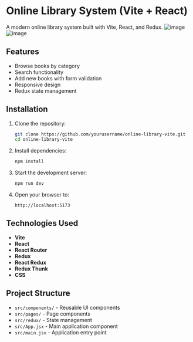 # Online Library System (Vite + React)

A modern online library system built with Vite, React, and Redux.
![image](https://github.com/user-attachments/assets/ca8fddee-42fc-45c5-91d2-6423dcfca842)
![image](https://github.com/user-attachments/assets/a6fed6f4-78e8-4ad4-aa31-a81e39a147b6)



## Features

- Browse books by category
- Search functionality
- Add new books with form validation
- Responsive design
- Redux state management

## Installation

1. Clone the repository:
   ```bash
   git clone https://github.com/yourusername/online-library-vite.git
   cd online-library-vite
   ```

2. Install dependencies:
   ```bash
   npm install
   ```

3. Start the development server:
   ```bash
   npm run dev
   ```

4. Open your browser to:
   ```
   http://localhost:5173
   ```

## Technologies Used

- **Vite**
- **React**
- **React Router**
- **Redux**
- **React Redux**
- **Redux Thunk**
- **CSS**

## Project Structure

- `src/components/` - Reusable UI components
- `src/pages/` - Page components
- `src/redux/` - State management
- `src/App.jsx` - Main application component
- `src/main.jsx` - Application entry point

